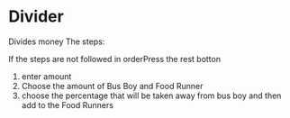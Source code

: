 # Divider
Divides money
The steps:

If the steps are not followed in orderPress the rest botton
 1) enter amount
 2) Choose the amount of Bus Boy and Food Runner
 3) choose the percentage that will be taken away from bus boy and then add to the Food Runners
 
